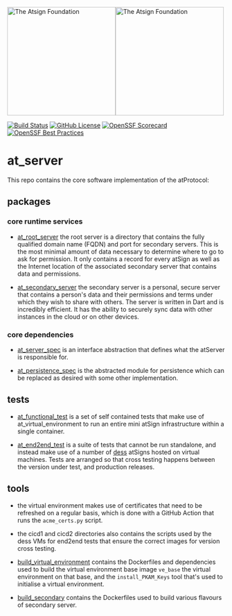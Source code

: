 <a href="https://atsign.com#gh-light-mode-only"><img width=250px src="https://atsign.com/wp-content/uploads/2022/05/atsign-logo-horizontal-color2022.svg#gh-light-mode-only" alt="The Atsign Foundation"></a><a href="https://atsign.com#gh-dark-mode-only"><img width=250px src="https://atsign.com/wp-content/uploads/2023/08/atsign-logo-horizontal-reverse2022-Color.svg#gh-dark-mode-only" alt="The Atsign Foundation"></a>

[![Build Status](https://github.com/atsign-foundation/at_server/actions/workflows/at_server.yaml/badge.svg?branch=trunk)](https://github.com/atsign-foundation/at_server/actions/workflows/at_server.yaml)
[![GitHub License](https://img.shields.io/badge/license-BSD3-blue.svg)](./LICENSE)
[![OpenSSF Scorecard](https://api.securityscorecards.dev/projects/github.com/atsign-foundation/at_server/badge)](https://securityscorecards.dev/viewer/?uri=github.com/atsign-foundation/at_server&sort_by=check-score&sort_direction=desc)
[![OpenSSF Best Practices](https://www.bestpractices.dev/projects/6713/badge)](https://www.bestpractices.dev/projects/6713)

# at_server
This repo contains the core software implementation of the atProtocol:

## packages

### core runtime services

* [at_root_server](./packages/at_root_server) the root server is a directory
that contains the fully qualified domain name (FQDN) and port for secondary
servers. This is the most minimal amount of data necessary to determine where
to go to ask for permission. It only contains a record for every atSign as
well as the Internet location of the associated secondary server that
contains data and permissions.

* [at_secondary_server](./packages/at_secondary_server) the secondary server
is a personal, secure server that contains a person's data and their
permissions and terms under which they wish to share with others. The server
is written in Dart and is incredibly efficient. It has the ability to
securely sync data with other instances in the cloud or on other devices.

### core dependencies

* [at_server_spec](./packages/at_server_spec) is an interface abstraction
that defines what the atServer is responsible for. 

* [at_persistence_spec](./packages/at_persistence_spec) is the abstracted
module for persistence which can be replaced as desired with some other
implementation.

## tests

* [at_functional_test](./tests/at_functional_test/) is a set of self
contained tests that make use of at_virtual_environment to run an entire
mini atSign infrastructure within a single container.

* [at_end2end_test](./tests/at_end2end_test/) is a suite of tests that
cannot be run standalone, and instead make use of a number of
[dess](https://github.com/atsign-foundation/dess) atSigns hosted on
virtual machines. Tests are arranged so that cross testing happens between
the version under test, and production releases.

## tools

* the virtual environment makes use of certificates that need to be refreshed
on a regular basis, which is done with a GitHub Action that runs the
`acme_certs.py` script.

* the cicd1 and cicd2 directories also contains the scripts used by
the dess VMs for end2end tests that ensure the correct images for version
cross testing.

* [build_virtual_environment](./tools/build_virtual_environment/) contains
the Dockerfiles and dependencies used to build the virtual environment
base image `ve_base` the virtual environment on that base, and the
`install_PKAM_Keys` tool that's used to initialise a virtual environment.

* [build_secondary](./tools/build_secondary/) contains the Dockerfiles
used to build various flavours of secondary server.
